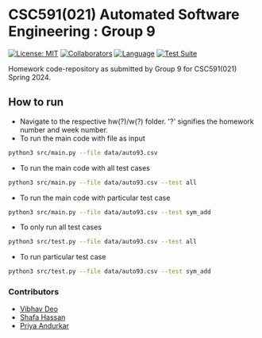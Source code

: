 # CSC591(021) Automated Software Engineering : Group 9
[![License: MIT](https://img.shields.io/badge/License-MIT-yellow.svg)](https://opensource.org/licenses/MIT)
[![Collaborators](https://img.shields.io/badge/Collaborators-3-purple.svg?style=flat)](https://github.com/pya1097/ASE_Spring2024/graphs/contributors)
[![Language](https://img.shields.io/badge/Language-Python-orange.svg?style=flat)](https://github.com/search?q=repo%3Apya1097%2FASE_Spring2024++language%3APython&type=code)
[![Test Suite](https://github.com/pya1097/ASE_Spring2024/actions/workflows/run_test_suite.yml/badge.svg)](https://github.com/pya1097/ASE_Spring2024/actions/workflows/run_test_suite.yml)


Homework code-repository as submitted by Group 9 for CSC591(021) Spring 2024. 

## How to run

- Navigate to the respective hw(?)/w(?) folder. '?' signifies the homework number and week number. 
- To run the main code with file as input
```bash
python3 src/main.py --file data/auto93.csv 
```
- To run the main code with all test cases
```bash
python3 src/main.py --file data/auto93.csv --test all 
```
- To run the main code with particular test case
```bash
python3 src/main.py --file data/auto93.csv --test sym_add 
```
- To only run all test cases
```bash
python3 src/test.py --file data/auto93.csv --test all 
```
- To run particular test case
```bash
python3 src/test.py --file data/auto93.csv --test sym_add 
```

### Contributors

- [Vibhav Deo](https://www.linkedin.com/in/vibhav-deo-99b3011b5/)
- [Shafa Hassan](https://www.linkedin.com/in/shafa-hassan/)
- [Priya Andurkar](www.linkedin.com/in/priya-andurkar-358a80121)


